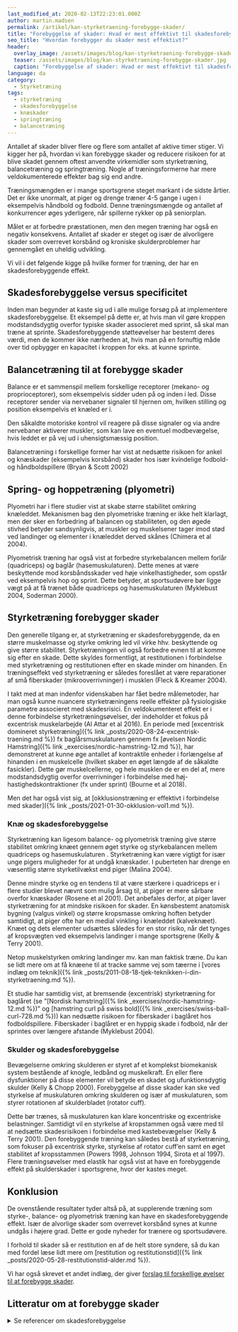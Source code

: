 ```yaml
---
last_modified_at: 2020-02-13T22:23:01.000Z
author: martin.madsen
permalink: /artikel/kan-styrketraening-forebygge-skader/
title: "Forebyggelse af skader: Hvad er mest effektivt til skadesforebyggelse?"
seo_title: "Hvordan forebygger du skader mest effektivt?"
header:
  overlay_image: /assets/images/blog/kan-styrketraening-forebygge-skader.jpg
  teaser: /assets/images/blog/kan-styrketraening-forebygge-skader.jpg
  caption: "Forebyggelse af skader: Hvad er mest effektivt til skadesforebyggelse?"
language: da
category:
  - Styrketræning
tags:
  - styrketræning
  - skadesforebyggelse
  - knæskader
  - springtræning
  - balancetræning
---
```

Antallet af skader bliver flere og flere som antallet af aktive timer stiger. Vi kigger her på, hvordan vi kan forebygge skader og reducere risikoen for at blive skadet gennem oftest anvendte virkemidler som styrketræning, balancetræning og springtræning. Nogle af træningsformerne har mere veldokumenterede effekter bag sig end andre.

Træningsmængden er i mange sportsgrene steget markant i de sidste årtier. Det er ikke unormalt, at piger og drenge træner 4-5 gange i ugen i eksempelvis håndbold og fodbold. Denne træningsmængde og antallet af konkurrencer øges yderligere, når spillerne rykker op på seniorplan.

Målet er at forbedre præstationen, men den megen træning har også en negativ konsekvens. Antallet af skader er steget og især de alvorligere skader som overrevet korsbånd og kroniske skulderproblemer har gennemgået en uheldig udvikling.

Vi vil i det følgende kigge på hvilke former for træning, der har en skadesforebyggende effekt.

## Skadesforebyggelse versus specificitet

Inden man begynder at kaste sig ud i alle mulige forsøg på at implementere skadesforebyggelse. Et eksempel på dette er, at hvis man vil gøre kroppen modstandsdygtig overfor typiske skader associeret med sprint, så skal man træne at sprinte. Skadesforebyggende støtteøvelser har bestemt deres værdi, men de kommer ikke nærheden at, hvis man på en fornuftig måde over tid opbygger en kapacitet i kroppen for eks. at kunne sprinte.

## Balancetræning til at forebygge skader

Balance er et sammenspil mellem forskellige receptorer (mekano- og proprioceptorer), som eksempelvis sidder uden på og inden i led. Disse receptorer sender via nervebaner signaler til hjernen om, hvilken stilling og position eksempelvis et knæled er i.

Den såkaldte motoriske kontrol vil reagere på disse signaler og via andre nervebaner aktiverer muskler, som kan lave en eventuel modbevægelse, hvis leddet er på vej ud i uhensigtsmæssig position.

Balancetræning i forskellige former har vist at nedsætte risikoen for ankel og knæskader (eksempelvis korsbånd) skader hos især kvindelige fodbold- og håndboldspillere (Bryan & Scott 2002)

## Spring- og hoppetræning (plyometri)

Plyometri har i flere studier vist at skabe større stabilitet omkring knæleddet. Mekanismen bag den plyometriske træning er ikke helt klarlagt, men der sker en forbedring af balancen og stabiliteten, og den øgede stivhed betyder sandsynligvis, at muskler og muskelsener tager imod stød ved landinger og elementer i knæleddet derved skånes (Chimera et al 2004). 

Plyometrisk træning har også vist at forbedre styrkebalancen mellem forlår (quadriceps) og baglår (hasemuskulaturen). Dette menes at være beskyttende mod korsbåndsskader ved høje vinkelhastigheder, som opstår ved eksempelvis hop og sprint. Dette betyder, at sportsudøvere bør ligge vægt på at få trænet både quadriceps og hasemuskulaturen (Myklebust 2004, Soderman 2000).

## Styrketræning forebygger skader

Den generelle tilgang er, at styrketræning er skadesforebyggende, da en større muskelmasse og styrke omkring led vil virke hhv. beskyttende og give større stabilitet. Styrketræningen vil også forbedre evnen til at komme sig efter en skade. Dette skyldes formentligt, at restitutionen i forbindelse med styrketræning og restitutionen efter en skade minder om hinanden. En træningseffekt ved styrketræning er således foreslået at være reparationer af små fiberskader (mikrooverrivninger) i musklen (Fleck & Kreamer 2004).

I takt med at man indenfor videnskaben har fået bedre målemetoder, har man også kunne nuancere styrketræningens reelle effekter på fysiologiske parametre associeret med skadesrisici. En veldokumenteret effekt er i denne forbindelse styrketræningsøvelser, der indeholder et fokus på excentrisk muskelarbejde (Al Attar et al 2016). En periode med [excentrisk domineret styrketræning]({% link _posts/2020-08-24-excentrisk-traening.md %}) fx baglårsmuskulaturen gennem fx [øvelsen Nordic Hamstring]({% link _exercises/nordic-hamstring-12.md %}), har demonstreret at kunne øge antallet af kontraktile enheder i forlængelse af hinanden i en muskelcelle (hvilket skaber en øget længde af de såkaldte fasickler). Dette gør muskelcellerne, og hele musklen de er en del af, mere modstandsdygtig overfor overrivninger i forbindelse med høj-hastighedskontraktioner (fx under sprint) (Bourne et al 2018).

Men det har også vist sig, at [okklusionstræning er effektivt i forbindelse med skader]({% link _posts/2021-01-30-okklusion-vol1.md %}).

### Knæ og skadesforebyggelse

Styrketræning kan ligesom balance- og plyometrisk træning give større stabilitet omkring knæet gennem øget styrke og styrkebalancen mellem quadriceps og hasemuskulaturen . Styrketræning kan være vigtigt for især unge pigers muligheder for at undgå knæskader. I puberteten har drenge en væsentlig større styrketilvækst end piger (Malina 2004). 

Denne mindre styrke og en tendens til at være stærkere i quadriceps er i flere studier blevet nævnt som mulig årsag til, at piger er mere sårbare overfor knæskader (Rosene et al 2001). Det anbefales derfor, at piger laver styrketræning for at mindske risikoen for skader. En kønsbestemt anatomisk bygning (valgus vinkel) og større kropsmasse omkring hoften betyder samtidigt, at piger ofte har en medial vinkling i knæleddet (kalveknæet). Knæet og dets elementer udsættes således for en stor risiko, når det tynges af kropsvægten ved eksempelvis landinger i mange sportsgrene (Kelly & Terry 2001).

Netop muskelstyrken omkring landinger mv. kan man faktisk træne. Du kan se lidt mere om at få knæene til at tracke samme vej som tæerne i [vores indlæg om teknik]({% link _posts/2011-08-18-tjek-teknikken-i-din-styrketraening.md %}).

Et studie har samtidig vist, at bremsende (excentrisk) styrketræning for baglåret (se ”[Nordisk hamstring]({% link _exercises/nordic-hamstring-12.md %})” og [hamstring curl på swiss bold]({% link _exercises/swiss-ball-curl-728.md %})) kan nedsætte risikoen for fiberskader i baglåret hos fodboldspillere. Fiberskader i baglåret er en hyppig skade i fodbold, når der sprintes over længere afstande (Myklebust 2004).

### Skulder og skadesforebyggelse

Bevægelserne omkring skulderen er styret af et komplekst biomekanisk system bestående af knogle, ledbånd og muskelkraft. En eller flere dysfunktioner på disse elementer vil betyde en skadet og ufunktionsdygtig skulder (Kelly & Chopp 2000). Forebyggelse af disse skader kan ske ved styrkelse af muskulaturen omkring skulderen og især af muskulaturen, som styrer rotationen af skulderbladet (rotator cuff). 

Dette bør trænes, så muskulaturen kan klare koncentriske og excentriske belastninger. Samtidigt vil en styrkelse af kropstammen også være med til at nedsætte skadesrisikoen i forbindelse med kastebevægelser (Kelly & Terry 2001). Den forebyggende træning kan således bestå af styrketræning, som fokuser på excentrisk styrke, styrkelse af rotator cuff’en samt en øget stabilitet af kropsstammen (Powers 1998, Johnson 1994, Sirota et al 1997). Flere træningsøvelser med elastik har også vist at have en forebyggende effekt på skulderskader i sportsgrene, hvor der kastes meget.

## Konklusion

De ovenstående resultater tyder altså på, at supplerende træning som styrke-, balance- og plyometrisk træning kan have en skadesforebyggende effekt. Især de alvorlige skader som overrevet korsbånd synes at kunne undgås i højere grad. Dette er gode nyheder for trænere og sportsudøvere.

I forhold til skader så er restitution en af de helt store syndere, så du kan med fordel læse lidt mere om [restitution og restitutionstid]({% link _posts/2020-05-28-restitutionstid-alder.md %}).

Vi har også skrevet et andet indlæg, der giver [forslag til forskellige øvelser til at forebygge skader](/skadesforebyggelse-skadesforebyggende-traening/).

## Litteratur om at forebygge skader

<details markdown="1">
  <summary>Se referencer om skadesforebyggelse</summary>

* Al Attar WS, Soomro N, Sinclair PJ, Pappas E, Sanders RH. Effect of injury prevention programs that include the Nordic hamstring exercise on hamstring injury rates in soccer players: a systematic review and meta-analysis. Sports Med. 2016;47(5):907–16.
* Bourne MN, Timmins RG, Opar DA, Pizzari T, Ruddy JD, Sims C, Williams MD, Shield AJ. An Evidence-Based Framework for Strengthening Exercises to Prevent Hamstring Injury. Sports Med. 2018 Feb;48(2):251-267. doi: 10.1007/s40279-017-0796-x. PMID: 29116573.
* Buchanan, Patricia A., og Vassilios G. Vardaxis. 2003. “Sex-Related and Age-Related Differences in Knee Strength of Basketball Players Ages 11-17 Years”. *Journal of Athletic Training* 38 (3): 231–37.
* Chimera, Nicole J., Kathleen A. Swanik, C. Buz Swanik, og Stephen J. Straub. 2004. “Effects of Plyometric Training on Muscle-Activation Strategies and Performance in Female Athletes”. *Journal of Athletic Training* 39 (1): 24–31.
* Fleck, Steven J., og William J. Kraemer. 2014. *Designing Resistance Training Programs, 4th Edition*. Fourth edition. Champaign, IL: Human Kinetics, Inc.
* Hides, J. A., G. A. Jull, og C. A. Richardson. 2001. “Long-Term Effects of Specific Stabilizing Exercises for First-Episode Low Back Pain”. *Spine* 26 (11): E243-248. <https://doi.org/10.1097/00007632-200106010-00004>.
* Hirokawa, S., M. Solomonow, Y. Lu, Z. P. Lou, og R. D’Ambrosia. 1992. “Anterior-Posterior and Rotational Displacement of the Tibia Elicited by Quadriceps Contraction”. *The American Journal of Sports Medicine* 20 (3): 299–306. <https://doi.org/10.1177/036354659202000311>.
* Hägglund, M, M Waldén, og J Ekstrand. 2006. “Previous injury as a risk factor for injury in elite football: a prospective study over two consecutive seasons”. *Br J Sports Med*, nr. 40 (juli): 767–72. <https://www.ncbi.nlm.nih.gov/pmc/articles/PMC2564391/>.
* Kelly, Lance, og Glenn Terry. 2001. “Team Handball: Shoulder Injuries, Rehabilitation, and Training”. *Sports Medicine and Arthroscopy Review* 9 (2): 115–23.
* Malina, Robert M., Claude Bouchard, og Oded Bar-Or. 2003. *Growth, Maturation, and Physical Activity*. Second edition. Champaign, Ill: Human Kinetics, Inc.
* Mjølsnes, Roald, Arni Arnason, Tor Østhagen, Truls Raastad, og Roald Bahr. 2004. “A 10-Week Randomized Trial Comparing Eccentric vs. Concentric Hamstring Strength Training in Well-Trained Soccer Players”. *Scandinavian Journal of Medicine & Science in Sports* 14 (5): 311–17. <https://doi.org/10.1046/j.1600-0838.2003.367.x>.
* More, R. C., B. T. Karras, R. Neiman, D. Fritschy, S. L. Woo, og D. M. Daniel. 1993. “Hamstrings--an Anterior Cruciate Ligament Protagonist. An in Vitro Study”. *The American Journal of Sports Medicine* 21 (2): 231–37. <https://doi.org/10.1177/036354659302100212>.
* Myers, Joseph B, Maria R Pasquale, Kevin G Laudner, Timothy C Sell, James P Bradley, og Scott M Lephart. 2005. “On-the-Field Resistance-Tubing Exercises for Throwers: An Electromyographic Analysis”. *Journal of Athletic Training* 40 (1): 15–22.
* Myklebust, Grethe, Lars Engebretsen, Ingeborg Hoff Br, Arnhild Skjølberg, Odd-Egil Olsen, og Roald Bahr. 2003. “Prevention of Anterior Cruciate Ligament Injuries in Female Team Handball Players: A Prospective Intervention Study Over Three Seasons”. *Clin J Sport Med* 13 (2): 8.
* Riemann, Bryan L., og Scott M. Lephart. 2002. “The Sensorimotor System, Part II: The Role of Proprioception in Motor Control and Functional Joint Stability”. *Journal of Athletic Training* 37 (1): 80–84.
* Rosene, John M., Tracey D. Fogarty, og Brian L. Mahaffey. 2001. “Isokinetic Hamstrings:Quadriceps Ratios in Intercollegiate Athletes”. *Journal of Athletic Training* 36 (4): 378–83.
* Söderman, K., S. Werner, T. Pietilä, B. Engström, og H. Alfredson. 2000. “Balance Board Training: Prevention of Traumatic Injuries of the Lower Extremities in Female Soccer Players? A Prospective Randomized Intervention Study”. *Knee Surgery, Sports Traumatology, Arthroscopy: Official Journal of the ESSKA* 8 (6): 356–63. <https://doi.org/10.1007/s001670000147>.
* Terry, Glenn C., og Thomas M. Chopp. 2000. “Functional Anatomy of the Shoulder”. *Journal of Athletic Training* 35 (3): 248–55.
* Aagaard, P., og A. Thorstensson. 2003. “Neuromuscular Aspects of Exercise: Adaptive Responses Evoked by Strength Training”. *Textbook of Sports Medicine*, 70–106.
</details>
